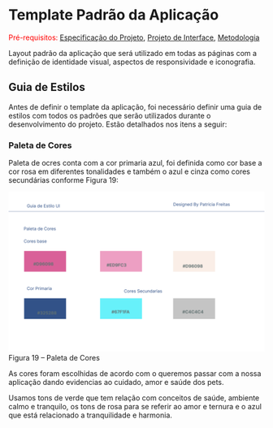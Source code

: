 # Template Padrão da Aplicação

<span style="color:red">Pré-requisitos: <a href="2-Especificação do Projeto.md"> Especificação do Projeto</a></span>, <a href="3-Projeto de Interface.md"> Projeto de Interface</a>, <a href="4-Metodologia.md"> Metodologia</a>

Layout padrão da aplicação que será utilizado em todas as páginas com a definição de identidade visual, aspectos de responsividade e iconografia.

## Guia de Estilos
Antes de definir o template da aplicação, foi necessário definir uma guia de estilos com todos os padrões que serão utilizados durante o desenvolvimento do projeto. Estão detalhados nos itens a seguir:

### Paleta de Cores

Paleta de ocres conta com a cor primaria azul, foi definida como cor base a cor rosa em diferentes tonalidades e também o azul e cinza como cores secundárias conforme Figura 19:

![](https://github.com/ICEI-PUC-Minas-PMV-ADS/hora_do_banho/blob/main/docs/img/Paleta%20de%20cores.png)
Figura 19 – Paleta de Cores


As cores foram escolhidas de acordo com o queremos passar com a nossa aplicação dando evidencias ao cuidado, amor e saúde dos pets.

Usamos tons de verde que tem relação com conceitos de saúde, ambiente calmo e tranquilo, os tons de rosa para se referir ao amor e ternura e o azul que está 
relacionado a tranquilidade e harmonia.
